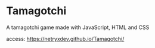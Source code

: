 # Tamagotchi
A tamagotchi game made with JavaScript, HTML and CSS

access: https://netryxdev.github.io/Tamagotchi/
